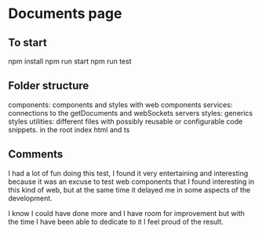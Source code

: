 # Documents page

## To start

npm install
npm run start
npm run test

## Folder structure

components: components and styles with web components
services: connections to the getDocuments and webSockets servers
styles: generics styles
utilities: different files with possibly reusable or configurable code snippets.
in the root index html and ts

## Comments

I had a lot of fun doing this test, I found it very entertaining and interesting because it was an excuse to test web components that I found interesting in this kind of web, but at the same time it delayed me in some aspects of the development.

I know I could have done more and I have room for improvement but with the time I have been able to dedicate to it I feel proud of the result.
